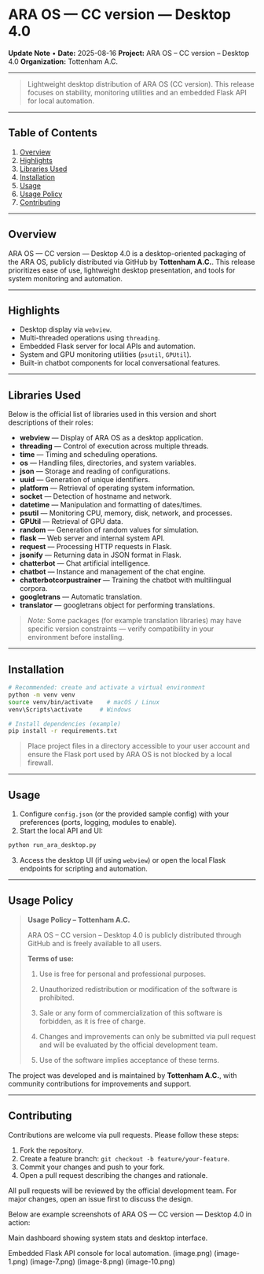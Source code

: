 # ARA OS — CC version — Desktop 4.0

**Update Note** • **Date:** 2025-08-16
**Project:** ARA OS – CC version – Desktop 4.0
**Organization:** Tottenham A.C.

---

> Lightweight desktop distribution of ARA OS (CC version). This release focuses on stability, monitoring utilities and an embedded Flask API for local automation.

---

## Table of Contents

1. [Overview](#overview)
2. [Highlights](#highlights)
3. [Libraries Used](#libraries-used)
4. [Installation](#installation)
5. [Usage](#usage)
6. [Usage Policy](#usage-policy)
7. [Contributing](#contributing)

---

## Overview

ARA OS — CC version — Desktop 4.0 is a desktop-oriented packaging of the ARA OS, publicly distributed via GitHub by **Tottenham A.C.**. This release prioritizes ease of use, lightweight desktop presentation, and tools for system monitoring and automation.

---

## Highlights

* Desktop display via `webview`.
* Multi-threaded operations using `threading`.
* Embedded Flask server for local APIs and automation.
* System and GPU monitoring utilities (`psutil`, `GPUtil`).
* Built-in chatbot components for local conversational features.

---

## Libraries Used

Below is the official list of libraries used in this version and short descriptions of their roles:

* **webview** — Display of ARA OS as a desktop application.
* **threading** — Control of execution across multiple threads.
* **time** — Timing and scheduling operations.
* **os** — Handling files, directories, and system variables.
* **json** — Storage and reading of configurations.
* **uuid** — Generation of unique identifiers.
* **platform** — Retrieval of operating system information.
* **socket** — Detection of hostname and network.
* **datetime** — Manipulation and formatting of dates/times.
* **psutil** — Monitoring CPU, memory, disk, network, and processes.
* **GPUtil** — Retrieval of GPU data.
* **random** — Generation of random values for simulation.
* **flask** — Web server and internal system API.
* **request** — Processing HTTP requests in Flask.
* **jsonify** — Returning data in JSON format in Flask.
* **chatterbot** — Chat artificial intelligence.
* **chatbot** — Instance and management of the chat engine.
* **chatterbotcorpustrainer** — Training the chatbot with multilingual corpora.
* **googletrans** — Automatic translation.
* **translator** — googletrans object for performing translations.

> *Note:* Some packages (for example translation libraries) may have specific version constraints — verify compatibility in your environment before installing.

---

## Installation

```bash
# Recommended: create and activate a virtual environment
python -m venv venv
source venv/bin/activate    # macOS / Linux
venv\Scripts\activate     # Windows

# Install dependencies (example)
pip install -r requirements.txt
```

> Place project files in a directory accessible to your user account and ensure the Flask port used by ARA OS is not blocked by a local firewall.

---

## Usage

1. Configure `config.json` (or the provided sample config) with your preferences (ports, logging, modules to enable).
2. Start the local API and UI:

```bash
python run_ara_desktop.py
```

3. Access the desktop UI (if using `webview`) or open the local Flask endpoints for scripting and automation.

---

## Usage Policy

> **Usage Policy – Tottenham A.C.**
>
> ARA OS – CC version – Desktop 4.0 is publicly distributed through GitHub and is freely available to all users.
>
> **Terms of use:**
>
> 1. Use is free for personal and professional purposes.
>
> 2. Unauthorized redistribution or modification of the software is prohibited.
>
> 3. Sale or any form of commercialization of this software is forbidden, as it is free of charge.
>
> 4. Changes and improvements can only be submitted via pull request and will be evaluated by the official development team.
>
> 5. Use of the software implies acceptance of these terms.

The project was developed and is maintained by **Tottenham A.C.**, with community contributions for improvements and support.

---

## Contributing

Contributions are welcome via pull requests. Please follow these steps:

1. Fork the repository.
2. Create a feature branch: `git checkout -b feature/your-feature`.
3. Commit your changes and push to your fork.
4. Open a pull request describing the changes and rationale.

All pull requests will be reviewed by the official development team. For major changes, open an issue first to discuss the design.


Below are example screenshots of ARA OS — CC version — Desktop 4.0 in action:


Main dashboard showing system stats and desktop interface.


Embedded Flask API console for local automation.
(image.png)
(image-1.png)
(image-7.png)
(image-8.png)
(image-10.png)
```
